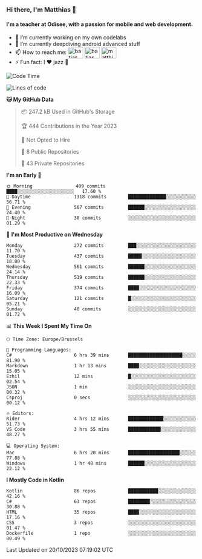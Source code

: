 ### Hi there, I'm Matthias 👋

#### I'm a teacher at Odisee, with a passion for mobile and web development.

- 🔭 I’m currently working on my own codelabs
- 🌱 I’m currently deepdiving android advanced stuff
- 📫 How to reach me: <a href="https://dev.to/batjas" target="_blank"><img align="center" src="https://raw.githubusercontent.com/rahuldkjain/github-profile-readme-generator/master/src/images/icons/Social/devto.svg" alt="batjas" height="30" width="40" /></a>
<a href="https://twitter.com/batjas" target="_blank"><img align="center" src="https://raw.githubusercontent.com/rahuldkjain/github-profile-readme-generator/master/src/images/icons/Social/twitter.svg" alt="batjas" height="30" width="40" /></a>
<a href="https://linkedin.com/in/matthiasdruwé" target="_blank"><img align="center" src="https://raw.githubusercontent.com/rahuldkjain/github-profile-readme-generator/master/src/images/icons/Social/linked-in-alt.svg" alt="matthiasdruwé" height="30" width="40" /></a>
- ⚡ Fun fact: I ❤ jazz 🎷


<!--START_SECTION:waka-->
![Code Time](http://img.shields.io/badge/Code%20Time-868%20hrs%205%20mins-blue)

![Lines of code](https://img.shields.io/badge/From%20Hello%20World%20I%27ve%20Written-2.6%20million%20lines%20of%20code-blue)

**🐱 My GitHub Data** 

> 📦 247.2 kB Used in GitHub's Storage 
 > 
> 🏆 444 Contributions in the Year 2023
 > 
> 🚫 Not Opted to Hire
 > 
> 📜 8 Public Repositories 
 > 
> 🔑 43 Private Repositories 
 > 
**I'm an Early 🐤** 

```text
🌞 Morning                409 commits         ████░░░░░░░░░░░░░░░░░░░░░   17.60 % 
🌆 Daytime                1318 commits        ██████████████░░░░░░░░░░░   56.71 % 
🌃 Evening                567 commits         ██████░░░░░░░░░░░░░░░░░░░   24.40 % 
🌙 Night                  30 commits          ░░░░░░░░░░░░░░░░░░░░░░░░░   01.29 % 
```
📅 **I'm Most Productive on Wednesday** 

```text
Monday                   272 commits         ███░░░░░░░░░░░░░░░░░░░░░░   11.70 % 
Tuesday                  437 commits         █████░░░░░░░░░░░░░░░░░░░░   18.80 % 
Wednesday                561 commits         ██████░░░░░░░░░░░░░░░░░░░   24.14 % 
Thursday                 519 commits         ██████░░░░░░░░░░░░░░░░░░░   22.33 % 
Friday                   374 commits         ████░░░░░░░░░░░░░░░░░░░░░   16.09 % 
Saturday                 121 commits         █░░░░░░░░░░░░░░░░░░░░░░░░   05.21 % 
Sunday                   40 commits          ░░░░░░░░░░░░░░░░░░░░░░░░░   01.72 % 
```


📊 **This Week I Spent My Time On** 

```text
🕑︎ Time Zone: Europe/Brussels

💬 Programming Languages: 
C#                       6 hrs 39 mins       ████████████████████░░░░░   81.90 % 
Markdown                 1 hr 13 mins        ████░░░░░░░░░░░░░░░░░░░░░   15.05 % 
Ezhil                    12 mins             █░░░░░░░░░░░░░░░░░░░░░░░░   02.54 % 
JSON                     1 min               ░░░░░░░░░░░░░░░░░░░░░░░░░   00.32 % 
Csproj                   0 secs              ░░░░░░░░░░░░░░░░░░░░░░░░░   00.12 % 

🔥 Editors: 
Rider                    4 hrs 12 mins       █████████████░░░░░░░░░░░░   51.73 % 
VS Code                  3 hrs 55 mins       ████████████░░░░░░░░░░░░░   48.27 % 

💻 Operating System: 
Mac                      6 hrs 20 mins       ███████████████████░░░░░░   77.88 % 
Windows                  1 hr 48 mins        ██████░░░░░░░░░░░░░░░░░░░   22.12 % 
```

**I Mostly Code in Kotlin** 

```text
Kotlin                   86 repos            ███████████░░░░░░░░░░░░░░   42.16 % 
C#                       63 repos            ████████░░░░░░░░░░░░░░░░░   30.88 % 
HTML                     35 repos            ████░░░░░░░░░░░░░░░░░░░░░   17.16 % 
CSS                      3 repos             ░░░░░░░░░░░░░░░░░░░░░░░░░   01.47 % 
Dockerfile               1 repo              ░░░░░░░░░░░░░░░░░░░░░░░░░   00.49 % 
```




 Last Updated on 20/10/2023 07:19:02 UTC
<!--END_SECTION:waka-->
